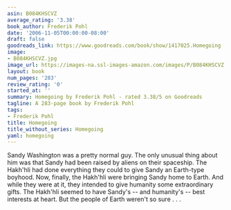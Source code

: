```yaml
---
asin: B084KHSCVZ
average_rating: '3.38'
book_author: Frederik Pohl
date: '2006-11-05T00:00:00-08:00'
draft: false
goodreads_link: https://www.goodreads.com/book/show/1417025.Homegoing
image:
- B084KHSCVZ.jpg
image_url: https://images-na.ssl-images-amazon.com/images/P/B084KHSCVZ.01._SCLZZZZZZZ.jpg
layout: book
num_pages: '283'
review_rating: '0'
started_at: ''
summary: Homegoing by Frederik Pohl - rated 3.38/5 on Goodreads
tagline: A 283-page book by Frederik Pohl
tags:
- Frederik Pohl
title: Homegoing
title_without_series: Homegoing
yaml: homegoing
---
```


Sandy Washington was a pretty normal guy. The only unusual thing about him was that Sandy had been raised by aliens on their spaceship. The Hakh'hli had done everything they could to give Sandy an Earth-type boyhood. Now, finally, the Hakh'hli were bringing Sandy home to Earth. And while they were at it, they intended to give humanity some extraordinary gifts. The Hakh'hli seemed to have Sandy's -- and humanity's -- best interests at heart. But the people of Earth weren't so sure . . .
